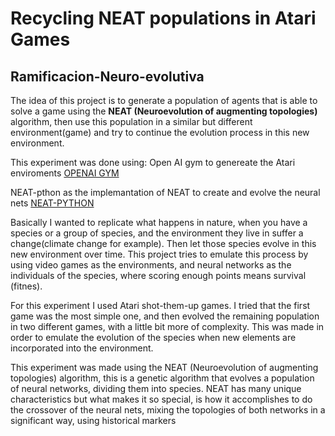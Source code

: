 # Recycling NEAT populations in Atari Games
## Ramificacion-Neuro-evolutiva 


The idea of this project is to generate a population of agents that is able to solve a game using the **NEAT (Neuroevolution of augmenting topologies)** algorithm, then use this population in a similar but different environment(game) and try to continue the evolution process in this new environment. 

This experiment was done using:
Open AI gym to genereate the Atari enviroments 
[OPENAI GYM](https://github.com/openai/gym)

NEAT-pthon as the implemantation of NEAT to create and evolve the neural nets 
[NEAT-PYTHON](https://neat-python.readthedocs.io/en/latest/)


Basically I wanted to replicate what happens in nature, when you have a species or a group of species, and the environment they live in suffer a change(climate change for example). Then let those species evolve in this new environment over time. This project tries to emulate this process by using video games as the environments, and neural networks as the individuals of the species, where scoring enough points means survival (fitnes). 

For this experiment I used Atari shot-them-up games. I tried that the first game was the most simple one, and then evolved the remaining population in two different games, with a little bit more of complexity. This was made in order to emulate the evolution of the species when new elements are incorporated into the environment. 

This experiment was made using the NEAT (Neuroevolution of augmenting topologies) algorithm, this is a genetic algorithm that evolves a population of neural networks, dividing them into species. NEAT has many unique characteristics but what makes it so special, is how it accomplishes to do the crossover of the neural nets, mixing the topologies of both networks in a significant way,  using historical markers
